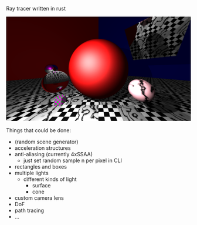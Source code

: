 Ray tracer written in rust

![](https://github.com/ekarpp/rust_tracer/blob/master/render.png?raw=true)

Things that could be done:
- (random scene generator)
- acceleration structures
- anti-aliasing (currently 4xSSAA)
  - just set random sample n per pixel in CLI
- rectangles and boxes
- multiple lights
  - different kinds of light
    - surface
    - cone
- custom camera lens
- DoF
- path tracing
- ...
